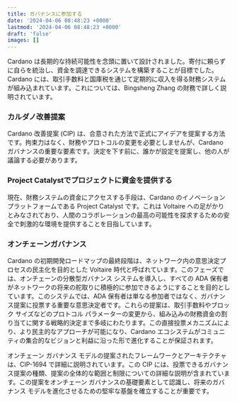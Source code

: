 ```yaml
---
title: ガバナンスに参加する
date: '2024-04-06 08:48:23 +0000'
lastmod: '2024-04-06 08:48:23 +0000'
draft: 'false'
images: []
---
```


Cardano は長期的な持続可能性を念頭に置いて設計されました。寄付に頼らずに自らを統治し、資金を調達できるシステムを構築することが目標でした。Cardano には、取引手数料と国庫税を通じて定期的に収入を得る財務システムが組み込まれています。これについては、Bingsheng Zhang の財務で詳しく説明されています。

### カルダノ改善提案

Cardano 改善提案 (CIP) は、合意された方法で正式にアイデアを提案する方法です。拘束力はなく、財務やプロトコルの変更を必要としませんが、Cardano ガバナンスの重要な要素です。決定を下す前に、誰かが設定を提案し、他の人が議論する必要があります。

### Project Catalystでプロジェクトに資金を提供する

現在、財務システムの資金にアクセスする手段は、Cardano のイノベーション プラットフォームである Project Catalyst です。これは Voltaire への足がかりとみなされており、人間のコラボレーションの最高の可能性を探求するための安全で刺激的な環境を提供することを目指しています。

### オンチェーンガバナンス

Cardano の初期開発ロードマップの最終段階は、ネットワーク内の意思決定プロセスの民主化を目的とした Voltaire 時代と呼ばれています。このフェーズでは、オンチェーンの分散型ガバナンス システムを導入し、すべての ADA 保有者がネットワークの将来の舵取りに積極的に参加できるようにすることを目的としています。このシステムでは、ADA 保有者は単なる参加者ではなく、ガバナンス提案に投票する重要な意思決定者です。これらの提案は、取引手数料やブロック サイズなどのプロトコル パラメーターの変更から、組み込みの財務資金の割り当てに関する戦略的決定まで多岐にわたります。この直接投票メカニズムにより、より民主的なアプローチが可能になり、Cardano エコシステムがコミュニティの集合的なビジョンと利益に沿った形で進化することが保証されます。

オンチェーン ガバナンス モデルの提案されたフレームワークとアーキテクチャは、CIP-1694 で詳細に説明されています。この CIP には、投票できるガバナンス提案の種類、提案の全体的な範囲と制限についての詳細な説明が含まれています。この提案をオンチェーン ガバナンスの基礎要素として認識し、将来のガバナンス モデルを進化させるための堅牢な基盤を確立することが重要です。

